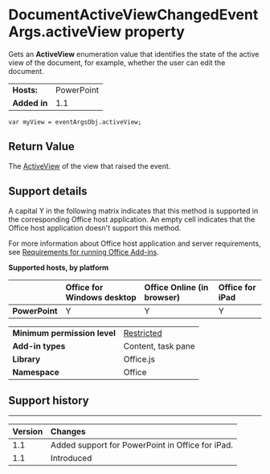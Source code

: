 
# DocumentActiveViewChangedEventArgs.activeView property
Gets an  **ActiveView** enumeration value that identifies the state of the active view of the document, for example, whether the user can edit the document.

|||
|:-----|:-----|
|**Hosts:**|PowerPoint|
|**Added in**|1.1|

```
var myView = eventArgsObj.activeView;
```


## Return Value

The [ActiveView](/reference/shared/activeview-enumeration.md) of the view that raised the event.


## Support details


A capital Y in the following matrix indicates that this method is supported in the corresponding Office host application. An empty cell indicates that the Office host application doesn't support this method.

For more information about Office host application and server requirements, see [Requirements for running Office Add-ins](../../docs/overview/requirements-for-running-office-add-ins.md).


**Supported hosts, by platform**


||**Office for Windows desktop**|**Office Online (in browser)**|**Office for iPad**|
|:-----|:-----|:-----|:-----|
|**PowerPoint**|Y|Y|Y|

|||
|:-----|:-----|
|**Minimum permission level**|[Restricted](../../docs/develop/requesting-permissions-for-api-use-in-content-and-task-pane-add-ins.md)|
|**Add-in types**|Content, task pane|
|**Library**|Office.js|
|**Namespace**|Office|

## Support history



****


|**Version**|**Changes**|
|:-----|:-----|
|1.1|Added support for PowerPoint in Office for iPad.|
|1.1|Introduced|
